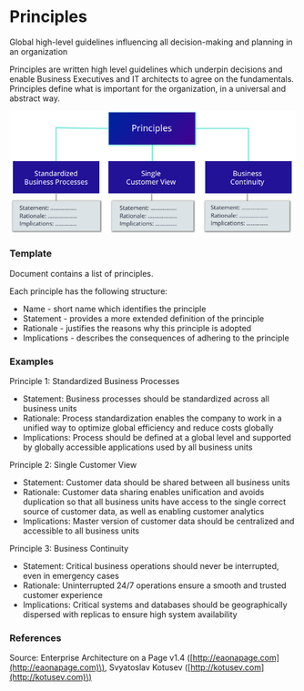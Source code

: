 # Principles

Global high-level guidelines influencing all decision-making and planning in an organization

Principles are written high level guidelines which underpin decisions and enable Business Executives and IT architects to agree on the fundamentals. Principles define what is important for the organization, in a universal and abstract way.





![](../../.gitbook/assets/ebooks-1-.jpg)



### Template

Document contains a list of principles.

Each principle has the following structure:

* Name - short name which identifies the principle
* Statement - provides a more extended definition of the principle
* Rationale - justifies the reasons why this principle is adopted
* Implications - describes the consequences of adhering to the principle

### Examples

Principle 1: Standardized Business Processes

* Statement: Business processes should be standardized across all business units
* Rationale: Process standardization enables the company to work in a unified way to optimize global efficiency and reduce costs globally
* Implications: Process should be defined at a global level and supported by globally accessible applications used by all business units

Principle 2: Single Customer View

* Statement: Customer data should be shared between all business units
* Rationale: Customer data sharing enables unification and avoids duplication so that all business units have access to the single correct source of customer data, as well as enabling customer analytics
* Implications: Master version of customer data should be centralized and accessible to all business units

Principle 3: Business Continuity

* Statement: Critical business operations should never be interrupted, even in emergency cases
* Rationale: Uninterrupted 24/7 operations ensure a smooth and trusted customer experience
* Implications: Critical systems and databases should be geographically dispersed with replicas to ensure high system availability

### References

Source: Enterprise Architecture on a Page v1.4 \([http://eaonapage.com](http://eaonapage.com)\), Svyatoslav Kotusev \([http://kotusev.com](http://kotusev.com)\)

